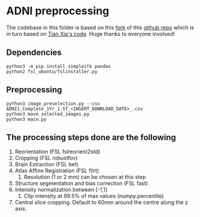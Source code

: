 # ADNI preprocessing

The codebase in this folder is based on this [fork](https://github.com/nacer-benyoub/adni_preprocessing/tree/refactor/update-fslinstaller) of this [github repo](https://github.com/SANCHES-Pedro/adni_preprocessing) which is in turn based on [Tian Xia's code](https://github.com/xiat0616).
Huge thanks to everyone involved!

## Dependencies

```
python3 -m pip install simpleitk pandas
python2 fsl_ubuntu/fslinstaller.py
```

## Preprocessing
```
python3 image_preselection.py --csv ADNI1_Complete_1Yr_1.5T_<INSERT_DOWNLOAD_DATE>_.csv
python3 move_selected_images.py
python3 main.py
```

## The processing steps done are the following

1. Reorientation (FSL fslreorient2std)
2. Cropping (FSL robustfov)
3. Brain Extraction (FSL bet)
4. Atlas Affine Registration (FSL flirt)
    1. Resolution (1 or 2 mm) can be chosen at this step
5. Structure segmentation and bias correction (FSL fast)
6. Intensity normalization between [-1,1]
    1. Clip intensity at 99.5% of max values (numpy.percentile)
7. Central slice cropping. Default to 60mm around the centre along the z axis.